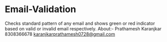 # Email-Validation
Checks standard pattern of any email and shows green or red indicator based on valid or invalid email respectively.
About:- Prathamesh Karanjkar 8308366678 karanjkarprathamesh0728@gmail.com
